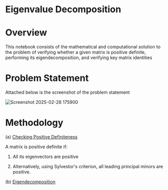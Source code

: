 # Eigenvalue Decomposition

# Overview

This notebook consists of the mathematical and computational solution to the problem of verifying whether a given matrix is positive definite, performing its eigendecomposition, and verifying key matrix identities

# Problem Statement

Attached below is the screenshot of the problem statement

![Screenshot 2025-02-28 175900](https://github.com/user-attachments/assets/8ca4f521-d79a-4190-bc1a-f9347af41a8b)

# Methodology

(a) <ins> Checking Positive Definiteness </ins>

A matrix is positive definite if:

1. All its eigenvectors are positive

2. Alternatively, using Sylvestor's criterion, all leading principal minors are positive.

(b) <ins> Eigendecomposition </ins>
